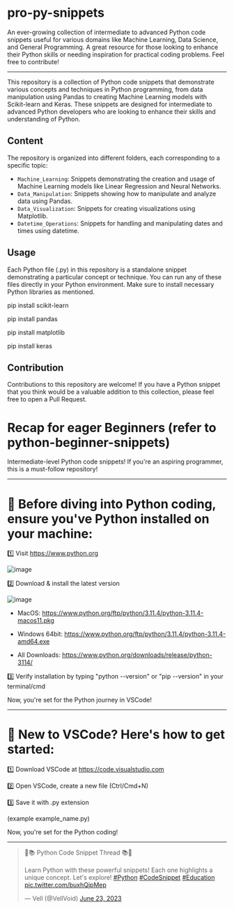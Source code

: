 # pro-py-snippets
An ever-growing collection of intermediate to advanced Python code snippets useful for various domains like Machine Learning, Data Science, and General Programming. A great resource for those looking to enhance their Python skills or needing inspiration for practical coding problems. Feel free to contribute!

---

This repository is a collection of Python code snippets that demonstrate various concepts and techniques in Python programming, from data manipulation using Pandas to creating Machine Learning models with Scikit-learn and Keras. These snippets are designed for intermediate to advanced Python developers who are looking to enhance their skills and understanding of Python.

## Content

The repository is organized into different folders, each corresponding to a specific topic:

- `Machine_Learning`: Snippets demonstrating the creation and usage of Machine Learning models like Linear Regression and Neural Networks.
- `Data_Manipulation`: Snippets showing how to manipulate and analyze data using Pandas.
- `Data_Visualization`: Snippets for creating visualizations using Matplotlib.
- `Datetime_Operations`: Snippets for handling and manipulating dates and times using datetime.

## Usage

Each Python file (.py) in this repository is a standalone snippet demonstrating a particular concept or technique. You can run any of these files directly in your Python environment. Make sure to install necessary Python libraries as mentioned.

pip install scikit-learn

pip install pandas

pip install matplotlib

pip install keras



## Contribution

Contributions to this repository are welcome! If you have a Python snippet that you think would be a valuable addition to this collection, please feel free to open a Pull Request.


# Recap for eager Beginners (refer to python-beginner-snippets)





Intermediate-level Python code snippets! If you're an aspiring programmer, this is a must-follow repository!

___


# 🐍 Before diving into Python coding, ensure you've Python installed on your machine:

1️⃣ Visit https://www.python.org

![image](https://github.com/VellVoid/intermediate-py-snippets/assets/137341548/b78556bd-e6b2-4955-b7cc-4651644eee99)


2️⃣ Download & install the latest version

![image](https://github.com/VellVoid/intermediate-py-snippets/assets/137341548/4ec72d48-4498-4251-b435-dcf08b1b6285)

- MacOS: https://www.python.org/ftp/python/3.11.4/python-3.11.4-macos11.pkg

- Windows 64bit: https://www.python.org/ftp/python/3.11.4/python-3.11.4-amd64.exe

- All Downloads: https://www.python.org/downloads/release/python-3114/



3️⃣ Verify installation by typing "python --version" or "pip --version" in your terminal/cmd


Now, you're set for the Python journey in VSCode!

___

# 🐍 New to VSCode? Here's how to get started:

1️⃣ Download VSCode at https://code.visualstudio.com

2️⃣ Open VSCode, create a new file (Ctrl/Cmd+N)

3️⃣ Save it with .py extension

(example example_name.py)

Now, you're set for the Python coding!

---

<blockquote class="twitter-tweet"><p lang="en" dir="ltr">🐍📚 Python Code Snippet Thread 📚🐍<br><br>Learn Python with these powerful snippets! Each one highlights a unique concept. Let&#39;s explore! <a href="https://twitter.com/hashtag/Python?src=hash&amp;ref_src=twsrc%5Etfw">#Python</a> <a href="https://twitter.com/hashtag/CodeSnippet?src=hash&amp;ref_src=twsrc%5Etfw">#CodeSnippet</a> <a href="https://twitter.com/hashtag/Education?src=hash&amp;ref_src=twsrc%5Etfw">#Education</a> <a href="https://t.co/buxhQjpMep">pic.twitter.com/buxhQjpMep</a></p>&mdash; Vell (@VellVoid) <a href="https://twitter.com/VellVoid/status/1672286361028636672?ref_src=twsrc%5Etfw">June 23, 2023</a></blockquote>


